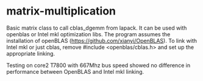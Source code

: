 # matrix-multiplication
Basic matrix class to call cblas_dgemm from lapack. It can be used with openblas or Intel mkl optimization libs.
The program assumes the installation of openBLAS (https://github.com/xianyi/OpenBLAS). To link with Intel mkl or just cblas, remove #include <openblas/cblas.h> and set up the appropriate linking. 

Testing on core2 T7800 with 667Mhz bus speed showed no difference in performance between OpenBLAS and Intel mkl linking. 
